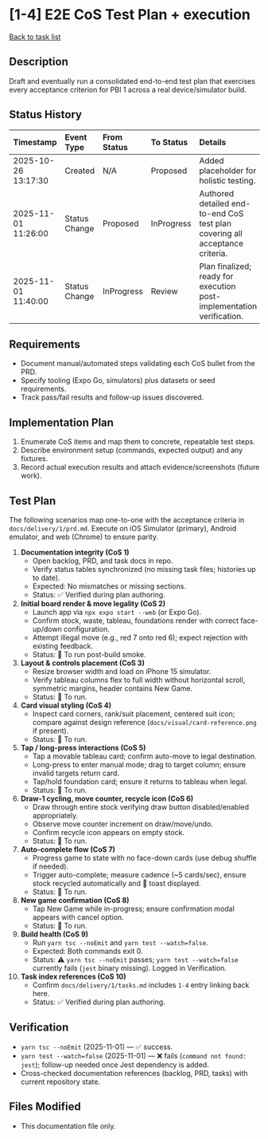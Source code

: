 # [1-4] E2E CoS Test Plan + execution

[Back to task list](../tasks.md)

## Description
Draft and eventually run a consolidated end-to-end test plan that exercises every acceptance criterion for PBI 1 across a real device/simulator build.

## Status History
| Timestamp | Event Type | From Status | To Status | Details | User |
| :-- | :-- | :-- | :-- | :-- | :-- |
| 2025-10-26 13:17:30 | Created | N/A | Proposed | Added placeholder for holistic testing. | ai_agent |
| 2025-11-01 11:26:00 | Status Change | Proposed | InProgress | Authored detailed end-to-end CoS test plan covering all acceptance criteria. | ai_agent |
| 2025-11-01 11:40:00 | Status Change | InProgress | Review | Plan finalized; ready for execution post-implementation verification. | ai_agent |

## Requirements
- Document manual/automated steps validating each CoS bullet from the PRD.
- Specify tooling (Expo Go, simulators) plus datasets or seed requirements.
- Track pass/fail results and follow-up issues discovered.

## Implementation Plan
1. Enumerate CoS items and map them to concrete, repeatable test steps.
2. Describe environment setup (commands, expected output) and any fixtures.
3. Record actual execution results and attach evidence/screenshots (future work).

## Test Plan
The following scenarios map one-to-one with the acceptance criteria in `docs/delivery/1/prd.md`. Execute on iOS Simulator (primary), Android emulator, and web (Chrome) to ensure parity.

1. **Documentation integrity (CoS 1)**
   - Open backlog, PRD, and task docs in repo.
   - Verify status tables synchronized (no missing task files; histories up to date).
   - Expected: No mismatches or missing sections.
   - Status: ✅ Verified during plan authoring.
2. **Initial board render & move legality (CoS 2)**
   - Launch app via `npx expo start --web` (or Expo Go).
   - Confirm stock, waste, tableau, foundations render with correct face-up/down configuration.
   - Attempt illegal move (e.g., red 7 onto red 6); expect rejection with existing feedback.
   - Status: 🔄 To run post-build smoke.
3. **Layout & controls placement (CoS 3)**
   - Resize browser width and load on iPhone 15 simulator.
   - Verify tableau columns flex to full width without horizontal scroll, symmetric margins, header contains New Game.
   - Status: 🔄 To run.
4. **Card visual styling (CoS 4)**
   - Inspect card corners, rank/suit placement, centered suit icon; compare against design reference (`docs/visual/card-reference.png` if present).
   - Status: 🔄 To run.
5. **Tap / long-press interactions (CoS 5)**
   - Tap a movable tableau card; confirm auto-move to legal destination.
   - Long-press to enter manual mode; drag to target column; ensure invalid targets return card.
   - Tap/hold foundation card; ensure it returns to tableau when legal.
   - Status: 🔄 To run.
6. **Draw-1 cycling, move counter, recycle icon (CoS 6)**
   - Draw through entire stock verifying draw button disabled/enabled appropriately.
   - Observe move counter increment on draw/move/undo.
   - Confirm recycle icon appears on empty stock.
   - Status: 🔄 To run.
7. **Auto-complete flow (CoS 7)**
   - Progress game to state with no face-down cards (use debug shuffle if needed).
   - Trigger auto-complete; measure cadence (~5 cards/sec), ensure stock recycled automatically and 🎉 toast displayed.
   - Status: 🔄 To run.
8. **New game confirmation (CoS 8)**
   - Tap New Game while in-progress; ensure confirmation modal appears with cancel option.
   - Status: 🔄 To run.
9. **Build health (CoS 9)**
   - Run `yarn tsc --noEmit` and `yarn test --watch=false`.
   - Expected: Both commands exit 0.
   - Status: ⚠️ `yarn tsc --noEmit` passes; `yarn test --watch=false` currently fails (`jest` binary missing). Logged in Verification.
10. **Task index references (CoS 10)**
    - Confirm `docs/delivery/1/tasks.md` includes `1-4` entry linking back here.
    - Status: ✅ Verified during plan authoring.

## Verification
- `yarn tsc --noEmit` (2025-11-01) — ✅ success.
- `yarn test --watch=false` (2025-11-01) — ❌ fails (`command not found: jest`); follow-up needed once Jest dependency is added.
- Cross-checked documentation references (backlog, PRD, tasks) with current repository state.

## Files Modified
- This documentation file only.
